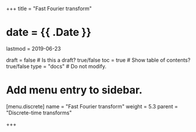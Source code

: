 +++
title = "Fast Fourier transform"

# date = {{ .Date }}
lastmod = 2019-06-23

draft = false  # Is this a draft? true/false
toc = true  # Show table of contents? true/false
type = "docs"  # Do not modify.

# Add menu entry to sidebar.
[menu.discrete]
  name = "Fast Fourier transform"
  weight = 5.3
  parent = "Discrete-time transforms"


+++
